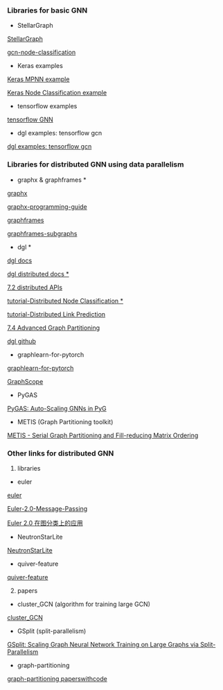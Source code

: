 ### Libraries for basic GNN
- StellarGraph

[StellarGraph](https://stellargraph.readthedocs.io/en/stable/README.html)

[gcn-node-classification](https://stellargraph.readthedocs.io/en/stable/demos/node-classification/gcn-node-classification.html)
- Keras examples

[Keras MPNN example](https://keras.io/examples/graph/mpnn-molecular-graphs/)

[Keras Node Classification example](https://keras.io/examples/graph/gnn_citations/)
- tensorflow examples

[tensorflow GNN](https://blog.tensorflow.org/2021/11/introducing-tensorflow-gnn.html)
- dgl examples: tensorflow gcn

[dgl examples: tensorflow gcn](https://github.com/dmlc/dgl/tree/master/examples/tensorflow/gcn)


### Libraries for distributed GNN using data parallelism
- graphx & graphframes *

[graphx](https://spark.apache.org/graphx/)

[graphx-programming-guide](https://spark.apache.org/docs/latest/graphx-programming-guide.html)

[graphframes](https://graphframes.github.io/graphframes/docs/_site/index.html)

[graphframes-subgraphs](https://graphframes.github.io/graphframes/docs/_site/user-guide.html#subgraphs)

- dgl *

[dgl docs](https://docs.dgl.ai/)

[dgl distributed docs * ](https://docs.dgl.ai/en/latest/guide/distributed.html)

[7.2 distributed APIs](https://docs.dgl.ai/en/latest/guide_cn/distributed-apis.html#guide-cn-distributed-apis)

[tutorial-Distributed Node Classification * ](https://docs.dgl.ai/en/latest/tutorials/dist/1_node_classification.html#sphx-glr-tutorials-dist-1-node-classification-py)

[tutorial-Distributed Link Prediction](https://docs.dgl.ai/en/latest/tutorials/dist/2_link_prediction.html)

[7.4 Advanced Graph Partitioning](https://docs.dgl.ai/en/latest/guide/distributed-partition.html#guide-distributed-partition)

[dgl github](https://github.com/dmlc/dgl)


- graphlearn-for-pytorch 

[graphlearn-for-pytorch](https://github.com/alibaba/graphlearn-for-pytorch)

[GraphScope](https://github.com/alibaba/GraphScope)

- PyGAS

[PyGAS: Auto-Scaling GNNs in PyG](https://github.com/rusty1s/pyg_autoscale)

- METIS (Graph Partitioning toolkit)

[METIS - Serial Graph Partitioning and Fill-reducing Matrix Ordering](http://glaros.dtc.umn.edu/gkhome/metis/metis/overview) 


### Other links for distributed GNN
1. libraries
- euler

[euler](https://github.com/alibaba/euler)

[Euler-2.0-Message-Passing](https://github.com/alibaba/euler/wiki/Euler-2.0-Message-Passing%E6%8E%A5%E5%8F%A3)

[Euler 2.0 在图分类上的应用](https://github.com/alibaba/euler/wiki/Euler-2.0-%E5%9C%A8%E5%9B%BE%E5%88%86%E7%B1%BB%E4%B8%8A%E7%9A%84%E5%BA%94%E7%94%A8)
- NeutronStarLite

[NeutronStarLite](https://github.com/iDC-NEU/NeutronStarLite)
- quiver-feature

[quiver-feature](https://github.com/quiver-team/quiver-feature)

2. papers
- cluster_GCN (algorithm for training large GCN)

[cluster_GCN](https://github.com/zhengjingwei/cluster_GCN)
- GSplit (split-parallelism)

[GSplit: Scaling Graph Neural Network Training on Large Graphs via Split-Parallelism](https://arxiv.org/abs/2303.13775)
- graph-partitioning

[graph-partitioning paperswithcode](https://paperswithcode.com/task/graph-partitioning/codeless)




